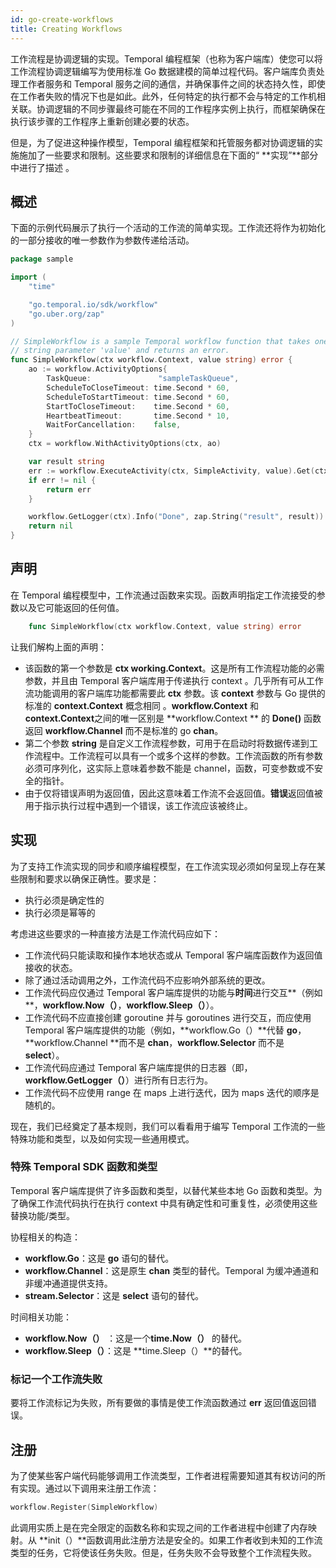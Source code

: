 ```yaml
---
id: go-create-workflows
title: Creating Workflows
---
```


工作流程是协调逻辑的实现。Temporal 编程框架（也称为客户端库）使您可以将工作流程协调逻辑编写为使用标准 Go 数据建模的简单过程代码。客户端库负责处理工作者服务和 Temporal 服务之间的通信，并确保事件之间的状态持久性，即使在工作者失败的情况下也是如此。此外，任何特定的执行都不会与特定的工作机相关联。协调逻辑的不同步骤最终可能在不同的工作程序实例上执行，而框架确保在执行该步骤的工作程序上重新创建必要的状态。

但是，为了促进这种操作模型，Temporal 编程框架和托管服务都对协调逻辑的实施施加了一些要求和限制。这些要求和限制的详细信息在下面的“ **实现”**部分中进行了描述 。

## 概述

下面的示例代码展示了执行一个活动的工作流的简单实现。工作流还将作为初始化的一部分接收的唯一参数作为参数传递给活动。

```go
package sample

import (
	"time"

	"go.temporal.io/sdk/workflow"
	"go.uber.org/zap"
)

// SimpleWorkflow is a sample Temporal workflow function that takes one
// string parameter 'value' and returns an error.
func SimpleWorkflow(ctx workflow.Context, value string) error {
	ao := workflow.ActivityOptions{
		TaskQueue:               "sampleTaskQueue",
		ScheduleToCloseTimeout: time.Second * 60,
		ScheduleToStartTimeout: time.Second * 60,
		StartToCloseTimeout:    time.Second * 60,
		HeartbeatTimeout:       time.Second * 10,
		WaitForCancellation:    false,
	}
	ctx = workflow.WithActivityOptions(ctx, ao)

	var result string
	err := workflow.ExecuteActivity(ctx, SimpleActivity, value).Get(ctx, &result)
	if err != nil {
		return err
	}

	workflow.GetLogger(ctx).Info("Done", zap.String("result", result))
	return nil
}
```

## 声明

在 Temporal 编程模型中，工作流通过函数来实现。函数声明指定工作流接受的参数以及它可能返回的任何值。

```go
    func SimpleWorkflow(ctx workflow.Context, value string) error
```

让我们解构上面的声明：

- 该函数的第一个参数是 **ctx working.Context**。这是所有工作流程功能的必需参数，并且由 Temporal 客户端库用于传递执行 context 。几乎所有可从工作流功能调用的客户端库功能都需要此 **ctx** 参数。该 **context** 参数与 Go 提供的标准的 **context.Context** 概念相同 。**workflow.Context** 和 **context.Context**之间的唯一区别是 **workflow.Context ** 的 **Done()** 函数返回 **workflow.Channel** 而不是标准的 go **chan**。
- 第二个参数 **string** 是自定义工作流程参数，可用于在启动时将数据传递到工作流程中。工作流程可以具有一个或多个这样的参数。工作流函数的所有参数必须可序列化，这实际上意味着参数不能是 channel，函数，可变参数或不安全的指针。
- 由于仅将错误声明为返回值，因此这意味着工作流不会返回值。**错误**返回值被用于指示执行过程中遇到一个错误，该工作流应该被终止。

## 实现

为了支持工作流实现的同步和顺序编程模型，在工作流实现必须如何呈现上存在某些限制和要求以确保正确性。要求是：

- 执行必须是确定性的
- 执行必须是幂等的

考虑进这些要求的一种直接方法是工作流代码应如下：

- 工作流代码只能读取和操作本地状态或从 Temporal 客户端库函数作为返回值接收的状态。
- 除了通过活动调用之外，工作流代码不应影响外部系统的更改。
- 工作流代码应仅通过 Temporal 客户端库提供的功能与**时间**进行交互**（例如**，**workflow.Now（）**，**workflow.Sleep（）**）。
- 工作流代码不应直接创建 goroutine 并与 goroutines 进行交互，而应使用 Temporal 客户端库提供的功能（例如，**workflow.Go（）**代替 **go**， **workflow.Channel **而不是 **chan**，**workflow.Selector** 而不是 **select**）。
- 工作流代码应通过 Temporal 客户端库提供的日志器（即，**workflow.GetLogger（）**）进行所有日志行为。
- 工作流代码不应使用 range 在 maps 上进行迭代，因为 maps 迭代的顺序是随机的。

现在，我们已经奠定了基本规则，我们可以看看用于编写 Temporal 工作流的一些特殊功能和类型，以及如何实现一些通用模式。

### 特殊 Temporal SDK 函数和类型

Temporal 客户端库提供了许多函数和类型，以替代某些本地 Go 函数和类型。为了确保工作流代码执行在执行 context 中具有确定性和可重复性，必须使用这些替换功能/类型。

协程相关的构造：

- **workflow.Go**：这是 **go** 语句的替代。
- **workflow.Channel**：这是原生 **chan** 类型的替代。Temporal 为缓冲通道和非缓冲通道提供支持。
- **stream.Selector**：这是 **select** 语句的替代。

时间相关功能：

- **workflow.Now（）** ：这是一个**time.Now（）** 的替代。
- **workflow.Sleep（）**：这是 **time.Sleep（）**的替代。

### 标记一个工作流失败

要将工作流标记为失败，所有要做的事情是使工作流函数通过 **err** 返回值返回错误。

## 注册

为了使某些客户端代码能够调用工作流类型，工作者进程需要知道其有权访问的所有实现。通过以下调用来注册工作流：

```go
workflow.Register(SimpleWorkflow)
```

此调用实质上是在完全限定的函数名称和实现之间的工作者进程中创建了内存映射。从 **init（）**函数调用此注册方法是安全的。如果工作者收到未知的工作流类型的任务，它将使该任务失败。但是，任务失败不会导致整个工作流程失败。